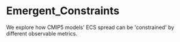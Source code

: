# Emergent_Constraints
We explore how CMIP5 models' ECS spread can be 'constrained' by different observable metrics. 
